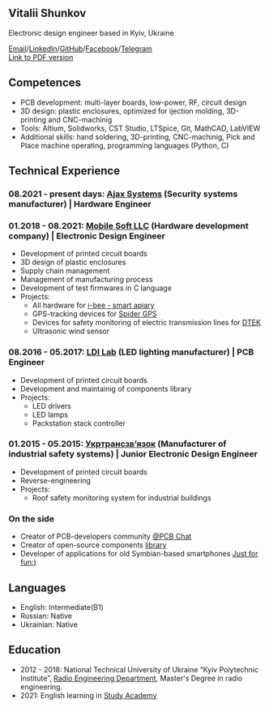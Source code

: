 ## Vitalii Shunkov

Electronic design engineer based in Kyiv, Ukraine

[Email](mailto:vtlshnkv@gmail.com)/[LinkedIn](https://www.linkedin.com/in/vitalii-shunkov/)/[GitHub](https://github.com/vitalii17)/[Facebook](https://www.facebook.com/vitalii.shunkov)/[Telegram](https://t.me/iilativ)  
[Link to PDF version](https://raw.githubusercontent.com/vitalii17/my-cv/gh-pages/my-cv.pdf)

## Competences
- PCB development: multi-layer boards, low-power, RF, circuit design
- 3D design: plastic enclosures, optimized for ijection molding, 3D-printing and CNC-machinig
- Tools: Altium, Solidworks, CST Studio, LTSpice, Git, MathCAD, LabVIEW
- Additional skills: hand soldering, 3D-printing, CNC-machinig, Pick and Place machine operating, programming languages (Python, C)

## Technical Experience

### 08.2021 - present days: [Ajax Systems](https://ajax.systems/) (Security systems manufacturer) | Hardware Engineer

### 01.2018 - 08.2021: [Mobile Soft LLC](http://mobilesoft.com.ua/) (Hardware development company) | Electronic Design Engineer 
- Development of printed circuit boards
- 3D design of plastic enclosures
- Supply chain management
- Management of manufacturing process
- Development of test firmwares in C language
- Projects:
  - All hardware for [i-bee - smart apiary](https://www.i-bee.net/)
  - GPS-tracking devices for [Spider GPS](https://track-me.org/)
  - Devices for safety monitoring of electric transmission lines for [DTEK](https://dtek.com/)
  - Ultrasonic wind sensor

### 08.2016 - 05.2017: [LDI Lab](http://ldi.ua) (LED lighting manufacturer) | PCB Engineer
- Development of printed circuit boards
- Development and maintainig of components library 
- Projects:
  - LED drivers
  - LED lamps
  - Packstation stack controller

### 01.2015 - 05.2015: [Укртрансзв’язок](http://utz.com.ua/) (Manufacturer of industrial safety systems) | Junior Electronic Design Engineer
- Development of printed circuit boards
- Reverse-engineering
- Projects:
  - Roof safety monitoring system for industrial buildings

### On the side
- Creator of PCB-developers community [@PCB Chat](https://t.me/pcb_chat)
- Creator of open-source components [library](https://github.com/Vitalii17/SVLib)
- Developer of applications for old Symbian-based smartphones [Just for fun:)](https://applist.schumi1331.de/publisher/Vitalii%20Shunkov)

## Languages
- English: Intermediate(B1)
- Russian: Native
- Ukrainian: Native

## Education
- 2012 - 2018: National Technical University of Ukraine “Kyiv Polytechnic Institute”, [Radio Engineering Department](https://rtf.kpi.ua/), Master's Degree in radio engineering.
- 2021: English learning in [Study Academy](https://studyacademy.ua/)





